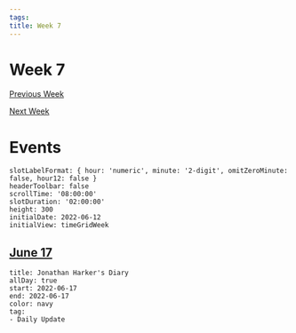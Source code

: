 ```yaml
---
tags: 
title: Week 7
---
```


# Week 7

[Previous Week](2022-W24.md)

[Next Week](2022-W26.md)

# Events

```itinerary
slotLabelFormat: { hour: 'numeric', minute: '2-digit', omitZeroMinute: false, hour12: false }
headerToolbar: false
scrollTime: '08:00:00'
slotDuration: '02:00:00'
height: 300
initialDate: 2022-06-12
initialView: timeGridWeek

```



## [June 17](2022-06-17.md)

```itinerary-event
title: Jonathan Harker's Diary
allDay: true
start: 2022-06-17
end: 2022-06-17
color: navy
tag:
- Daily Update
```


